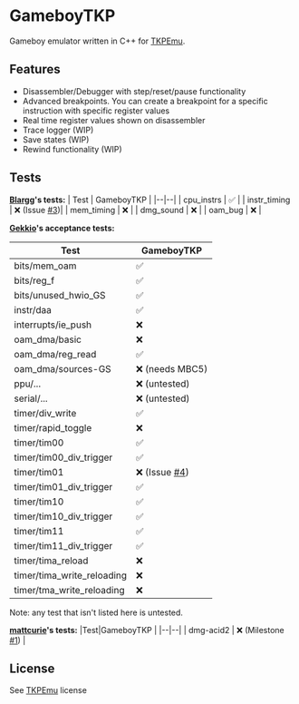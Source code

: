 # GameboyTKP
Gameboy emulator written in C++ for [TKPEmu](https://github.com/OFFTKP/TKPEmu).
## Features

 - Disassembler/Debugger with step/reset/pause functionality
 - Advanced breakpoints. You can create a breakpoint for a specific instruction with specific register values
 - Real time register values shown on disassembler
 - Trace logger (WIP)
 - Save states (WIP)
 - Rewind functionality (WIP)
## Tests
**[Blargg](https://github.com/gblargg)'s tests:**
| Test | GameboyTKP  |
|--|--|
| cpu_instrs | ✅ |
| instr_timing | ❌ (Issue [#3](https://github.com/OFFTKP/TKPEmu/issues/3))|
| mem_timing | ❌ |
| dmg_sound | ❌ |
| oam_bug | ❌ |

**[Gekkio](https://github.com/Gekkio)'s acceptance tests:**

|Test| GameboyTKP |
|--|--|
| bits/mem_oam | ✅ |
| bits/reg_f | ✅ |
| bits/unused_hwio_GS | ✅ |
| instr/daa | ✅ |
| interrupts/ie_push | ❌ |
| oam_dma/basic | ❌ |
| oam_dma/reg_read | ✅ |
| oam_dma/sources-GS | ❌ (needs MBC5)|
| ppu/... | ❌ (untested)|
| serial/... | ❌ (untested)|
| timer/div_write | ✅ |
| timer/rapid_toggle | ❌ |
| timer/tim00 | ✅ |
| timer/tim00_div_trigger | ✅ |
| timer/tim01 | ❌ (Issue [#4](https://github.com/OFFTKP/TKPEmu/issues/4))|
| timer/tim01_div_trigger | ✅ |
| timer/tim10 | ✅ |
| timer/tim10_div_trigger | ✅ |
| timer/tim11 | ✅ |
| timer/tim11_div_trigger | ✅ |
| timer/tima_reload | ❌ |
| timer/tima_write_reloading | ❌ |
| timer/tma_write_reloading | ❌ |
Note: any test that isn't listed here is untested.

**[mattcurie](https://github.com/mattcurrie)'s tests:**
|Test|GameboyTKP  |
|--|--|
| dmg-acid2 | ❌ (Milestone [#1](https://github.com/OFFTKP/TKPEmu/milestone/1)) |

## License
See [TKPEmu](https://github.com/OFFTKP/TKPEmu) license
